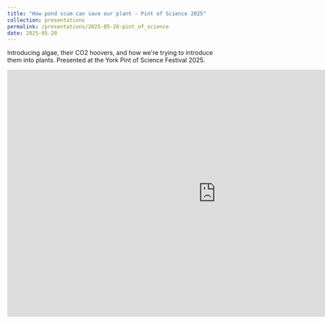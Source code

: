 ```yaml
---
title: "How pond scum can save our plant - Pint of Science 2025"
collection: presentations
permalink: /presentations/2025-05-20-pint_of_science
date: 2025-05-20
---
```


Introducing algae, their CO2 hoovers, and how we're trying to introduce them into plants. Presented at the York Pint of Science Festival 2025.


<iframe src="https://docs.google.com/presentation/d/e/2PACX-1vT2Ngd4NGYWGO14pErzzdxi-BzCeMKJZijlMqzmhh2l6xUAJzkqBFcN3fZL1FCIDZBA8Z7b7_QmQqQo/pubembed?start=false&loop=false&delayms=3000" frameborder="0" width="960" height="569" allowfullscreen="true" mozallowfullscreen="true" webkitallowfullscreen="true"> 
        frameborder="0" width="960" height="569" allowfullscreen="true" mozallowfullscreen="true" webkitallowfullscreen="true">
</iframe>

